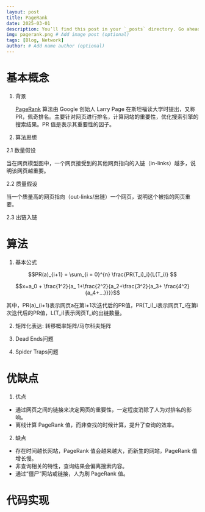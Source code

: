 ```yaml
---
layout: post
title: PageRank
date: 2025-03-01
description: You’ll find this post in your `_posts` directory. Go ahead and edit it and re-build the site to see your changes. # Add post description (optional)
img: pagerank.png # Add image post (optional)
tags: [Blog, Network]
author: # Add name author (optional)
---
```

# 基本概念

1. 背景

   [PageRank][PageRank] 算法由 Google 创始人 Larry Page 在斯坦福读大学时提出，又称 PR，佩奇排名。主要针对网页进行排名，计算网站的重要性，优化搜索引擎的搜索结果。PR 值是表示其重要性的因子。

[PageRank]: https://en.wikipedia.org/wiki/PageRank

2. 算法思想

  2.1 数量假设

  当在网页模型图中，一个网页接受到的其他网页指向的入链（in-links）越多，说明该网页越重要。

  2.2 质量假设

  当一个质量高的网页指向（out-links/出链）一个网页，说明这个被指的网页重要。

  2.3 出链入链

# 算法

1. 基本公式

```math
PR(a)_{i+1} = \sum_{i = 0}^{n} \frac{PR(T_i)_i}{L(T_i)} 
```
$$x=a_0 + \frac{1^2}{a_ 1+\frac{2^2}{a_2+\frac{3^2}{a_3+ \frac{4^2}{a_4+...}}}}$$


其中，PR(a)_(i+1)表示网页a在第i+1次迭代后的PR值，PR(T_i)_i表示网页T_i在第i次迭代后的PR值，L(T_i)表示网页T_i的出链数量。













2. 矩阵化表达: 转移概率矩阵/马尔科夫矩阵



















3. Dead Ends问题



















4. Spider Traps问题












# 优缺点

1. 优点
  - 通过网页之间的链接来决定网页的重要性，一定程度消除了人为对排名的影响。
  - 离线计算 PageRank 值，而非查找的时候计算，提升了查询的效率。
2. 缺点
  - 存在时间越长网站，PageRank 值会越来越大，而新生的网站，PageRank 值增长慢。
  - 非查询相关的特性，查询结果会偏离搜索内容。
  - 通过“僵尸”网站或链接，人为刷 PageRank 值。



# 代码实现


